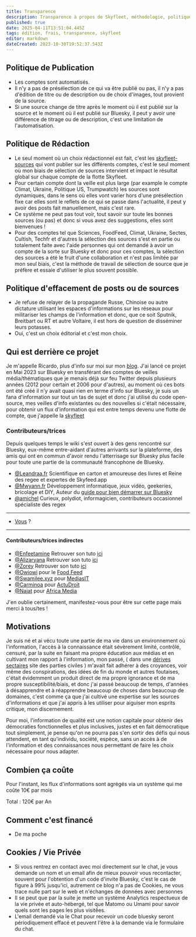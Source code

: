 ```yaml
---
title: Transparence
description: Transparence à propos de Skyfleet, méthodologie, politique éditoriale, frais de fonctionnement
published: true
date: 2025-04-11T13:51:04.445Z
tags: édition, frais, transparence, skyfleet
editor: markdown
dateCreated: 2023-10-30T19:52:37.543Z
---
```


## Politique de Publication

- Les comptes sont automatisés. 
- Il n'y a pas de présélection de ce qui va être publié ou pas, il n'y a pas d'édition de titre ou de description ou de choix d'images, tout provient de la source. 
- Si une source change de titre après le moment où il est publié sur la source et le moment où il est publié sur Bluesky, il peut y avoir une différence de titrage ou de description, c'est une limitation de l'automatisation. 
 
## Politique de Rédaction

- Le seul moment où un choix rédactionnel est fait, c'est les [skyfleet-sources](/fr/skyfleet-sources) qui vont publier sur les différents comptes, c'est le seul moment où mon biais de sélection de sources intervient et impact le résultat global sur chaque compte de la flotte Skyfleet. 
- Pour certain compte dont la veille est plus large (par example le compte Climat, Ukraine, Politique US, Trumpwatch) les sources sont dynamiques, dans le sens où elles vont varier hors d'une présélection fixe car elles sont le reflets de ce qui se passe dans l'actualité, il peut y avoir des posts fait manuellement, mais c'est rare. 
- Ce système ne peut pas tout voir, tout savoir sur toute les bonnes sources (ou pas) et donc si vous avez des suggestions, elles sont bienvenues ! 
- Pour des comptes tel que Sciences, FoodFeed, Climat, Ukraine, Sectes, Cultish, Techfr et d'autres la sélection des sources s'est en partie ou totalement faite avec l'aide personnes qui ont demandé à avoir un compte de la sorte sur Bluesky et donc pour ces comptes, la sélection des sources a été le fruit d'une collaboration et n'est pas limitée par mon seul biais, c'est la méthode de travail de sélection de source que je préfère et essaie d'utiliser le plus souvent possible. 

## Politique d'effacement de posts ou de sources

- Je refuse de relayer de la propagande Russe, Chinoise ou autre dictature utilisant les espaces d'informations sur les réseaux pour militariser les champs de l'information et donc, que ce soit Sputnik, Breitbart ou RT et autre Voltaire, il est hors de question de disséminer leurs potasses. 
- Oui, c'est un choix éditorial et c'est mon choix. 

## Qui est derrière ce projet

Je m'appelle Ricardo, plus d'info sur moi sur mon [blog](https://blog.rmendes.net/about).
J'ai lancé ce projet en Mai 2023 sur Bluesky en transférant des comptes de veilles média/thématiques que je menais déjà sur feu Twitter depuis plusieurs années (2012 pour certain et 2006 pour d'autres), au moment où ces bots ont été créé il n'y avait quasi rien en terme d'info sur Bluesky, je suis un fana d'information sur tout un tas de sujet et donc j'ai utilisé du code open-source, mes veilles d'info existantes ou des nouvelles si c'était nécessaire, pour obtenir un flux d'information qui est entre temps devenu une flotte de compte, que j'appelle la [skyfleet](/fr/skyfleet)

### Contributeurs/trices

Depuis quelques temps le wiki s'est ouvert à des gens rencontré sur Bluesky, eux-même entre-aidant d'autres arrivants sur la plateforme, des amis qui ont en commun d'avoir rendu l'atterrisage sur Bluesky plus facile pour toute une partie de la communauté francophone de Bluesky. 

- [@Leandraa.fr](https://bsky.app/profile/leandraa.fr) Scientifique en carton et amoureuse des livres et Reine des regee et expertes de Skyfeed.app 
- [@Mwyann.fr](https://bsky.app/profile/mwyann.fr) Développement informatique, jeux vidéo, geekeries, bricolage et DIY, Auteur du [guide pour bien démarrer sur Bluesky](https://ylb.fr/bluesky)
- [@amichel](https://bsky.app/profile/amichel.bsky.social) Curieux, polydiot, informagicien, contributeurs occasionnel spécialiste des regex
---
- [Vous](https://skyfleet.blue/fr/README) ?
---
#### Contributeurs/trices indirectes

- [@Enfeetamine](https://bsky.app/profile/enfeetamine.bsky.social) Retrouver son tuto [ici](https://skyfleet.blue/fr/tutoriels)
- [@Alizaryana](https://bsky.app/profile/alizaryana.com/) Retrouver son tuto [ici](https://skyfleet.blue/fr/tutoriels)
- [@Zorey](https://bsky.app/profile/zorey.bsky.social) Retrouver son tuto [ici](https://skyfleet.blue/fr/tutoriels)
- [@Owiowi](https://bsky.app/profile/owiowifouettemoi.bsky.social) pour le [Food Feed](https://bsky.app/profile/foodfeed.skyfleet.blue)
- [@Swamilee.xyz](https://bsky.app/profile/swamilee.xyz/) pour [MediasIT](https://bsky.app/profile/mediasit.skyfleet.blue)
- [@Carminoa](https://bsky.app/profile/maitrecarminoa.bsky.social) pour [ActuDroit](https://bsky.app/profile/actudroit.skyfleet.blue) 
- [@Najat](https://bsky.app/profile/najat.bsky.social) pour [Africa Media](https://bsky.app/profile/africa.skyfleet.blue)

J'en oublie certainement, manifestez-vous pour être sur cette page mais merci à tous/tes !



## Motivations

Je suis né et ai vécu toute une partie de ma vie dans un environnement où l'information, l'accès à la connaissance était sévèrement limité, contrôlé, censuré, par la suite en faisant ma propre éducation aux médias et en cultivant mon rapport à l'information, mon passé, ( dans une [dérives sectaires](https://okcinfo.chardonsbleus.org) site des parties civiles ) m'avait fait adhérer à des croyances, voir même des conspirations, des idées de fin du monde et autres foutaises, c'était évidemment un produit direct de ma propre ignorance et de ma propre susceptibilité/biais, et donc j'ai passé beaucoup de temps, d'années à désapprendre et à réapprendre beaucoup de choses dans beaucoup de domaines, c'est comme ça que j'ai cultivé une expertise sur les sources d'informations et que j'ai appris à les utiliser pour aiguiser mon esprits critique, mon discernement. 

Pour moi, l'information de qualité est une notion capitale pour obtenir des démocraties fonctionnelles et plus inclusives, justes et en fait démocratique tout simplement, je pense qu'on ne pourra pas s'en sortir des défis qui nous attendent, en tant qu'individu, société, espèce, sans un accès à de l'information et des connaissances nous permettant de faire les choix nécessaire pour nous adapter. 

## Combien ça coûte

Pour l'instant, les flux d'informations sont agrégés via un système qui me coûte 10€ par mois

Total : 120€ par An

## Comment c'est financé

- De ma poche

 ## Cookies / Vie Privée
- Si vous rentrez en contact avec moi directement sur le chat, je vous demande un nom et un email afin de mieux pouvoir vous recontacter, souvent pour l'obtention d'un code d'invite Bluesky, c'est le cas de figure à 99% jusqu'ici, autrement ce blog n'a pas de Cookies, ne vous trace nulle part sur le web et n'échanges de données avec personnes
- Il se peut que par la suite je mette un système Analytics respectueux de la vie privée et auto-hébergé, tel que Matomo ou Umami pour savoir quels sont les pages les plus visitếes. 
- L'email demandé via le Chat pour recevoir un code bluesky seront périodiquement effacé et peuvent l'être à la demande via le formulaire du chat. 